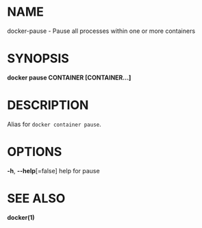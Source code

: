 # NAME

docker-pause - Pause all processes within one or more containers

# SYNOPSIS

**docker pause CONTAINER \[CONTAINER...\]**

# DESCRIPTION

Alias for `docker container pause`.

# OPTIONS

**-h**, **--help**\[=false\] help for pause

# SEE ALSO

**docker(1)**
